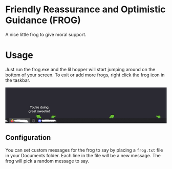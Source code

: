 # Friendly Reassurance and Optimistic Guidance (FROG)

A nice little frog to give moral support.

# Usage

Just run the frog.exe and the lil hopper will start jumping around on the bottom of your screen. To exit or add more frogs, right click the frog icon in the taskbar.

![screenshot.png](https://raw.githubusercontent.com/mr-josh/frog/main/docs/screenshot.png)

## Configuration

You can set custom messages for the frog to say by placing a `frog.txt` file in your Documents folder. Each line in the file will be a new message. The frog will pick a random message to say.
